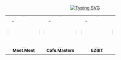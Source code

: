 <div align='center'> 

<a href="https://git.io/typing-svg"><img src="https://readme-typing-svg.demolab.com?font=Alkatra&pause=1000&color=0FF7BC&center=true&vCenter=true&lines=Product+Engineer+Windowook" alt="Typing SVG" /></a>

<!--[![Hits](https://hits.seeyoufarm.com/api/count/incr/badge.svg?url=https%3A%2F%2Fgithub.com%2Fgjbae1212%2Fhit-counter&count_bg=%23387BF1&title_bg=%23F1C224&icon=&icon_color=%23000000&title=GitHub+Hits%21&edge_flat=false)](https://hits.seeyoufarm.com)-->

<table>
  <tbody>
    <tr>
      <td align="center">
        <a href="https://meet-meet-psi.vercel.app/">
          <img src="https://github.com/user-attachments/assets/145ec3ae-2d78-4217-b823-6c546401d5d5" width="100px;" alt="" style='border-radius:50%'/><br />
          <sub>
            <b>Meet Meet</b>
          </sub>
        </a><br />
      </td>
      <td align="center">
        <a href="https://app.cafe-masters.co/">
          <img src="https://github.com/user-attachments/assets/f86618a0-26f1-4f6c-9f7f-c6ad49429018" width="100px;" alt="" style='border-radius:50%'/><br />
          <sub>
            <b>Cafe Masters</b>
          </sub>
        </a><br />
      </td>
       <td align="center">
        <a href="https://ezbit.vercel.app/">
          <img src="https://github.com/user-attachments/assets/bd58dcc9-8d91-4364-980d-e578aa8c2b18" width="100px;" alt="" style='border-radius:50%'/><br />
          <sub>
            <b>EZBIT</b>
          </sub>
        </a><br />
      </td>
    </tr>
  </tbody>
</table>
</div>

